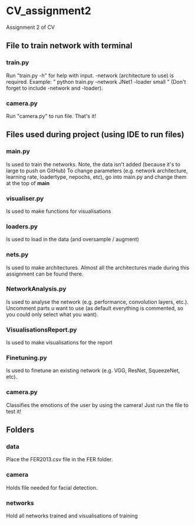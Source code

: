# CV_assignment2
Assignment 2 of CV

## File to train network with terminal
### train.py
Run "train.py -h" for help with input.
-network (architecture to use) is required.
Example: "   python train.py -network JNet1 -loader small    " (Don't forget to include -network and -loader).

### camera.py
Run "camera.py" to run file. That's it!

## Files used during project (using IDE to run files)
### main.py
Is used to train the networks.
Note, the data isn't added (because it's to large to push on GitHub)
To change parameters (e.g. network architecture, learning rate, loadertype, nepochs, etc), go into main.py and change them at the top of __main__

### visualiser.py
Is used to make functions for visualisations

### loaders.py
Is used to load in the data (and oversample / augment)

### nets.py
Is used to make architectures. Almost all the architectures made during this assignment can be found there.

### NetworkAnalysis.py
Is used to analyse the network (e.g. performance, convolution layers, etc.).
Uncomment parts u want to use (as default everything is commented, so you could only select what you want).

### VisualisationsReport.py
Is used to make visualisations for the report

### Finetuning.py
Is used to finetune an existing network (e.g. VGG, ResNet, SqueezeNet, etc).

###  camera.py
Classifies the emotions of the user by using the camera!
Just run the file to test it!

## Folders
### data
Place the FER2013.csv file in the FER folder.

### camera
Holds file needed for facial detection.

### networks
Hold all networks trained and visualisations of training


